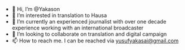 - 👋 Hi, I’m @Yakason
- 👀 I’m interested in translation to Hausa
- 🌱 I’m currently an experienced journalist with over one decade experience working with an international broadcaster 
- 💞️ I’m looking to collaborate on translation and digital campaign
- 📫 How to reach me. I can be reached via yusufyakasai@gmail.com 

<!---
Yakason/Yakason is a ✨ special ✨ repository because its `README.md` (this file) appears on your GitHub profile.
You can click the Preview link to take a look at your changes.
--->
